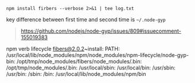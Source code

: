 `npm install firbers --verbose 2>&1 | tee log.txt`

key difference between first time and second time is `~/.node-gyp`
> https://github.com/nodejs/node-gyp/issues/809#issuecomment-155019383


npm verb lifecycle fibers@2.0.2~install: PATH:
/usr/local/lib/node_modules/npm/node_modules/npm-lifecycle/node-gyp-bin:
/opt/tmp/node_modules/fibers/node_modules/.bin:
/opt/tmp/node_modules/.bin:
/usr/local/sbin:
/usr/local/bin:
/usr/sbin:
/usr/bin:
/sbin:
/bin:
/usr/local/lib/node_modules/npm/bin
